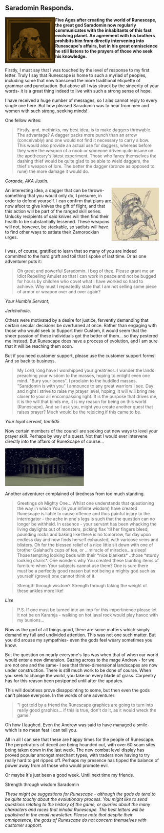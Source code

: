 <h2 class="rsc-centre-text">Saradomin Responds.</h2>

<a href="/images/saradomin.png"><img class="rsc-image" src="/images/saradomin.png" align="left" /></a>
**Five Ages after creating the world of Runescape, the great god Saradomin now regularly communicates with the inhabitants of this fast evolving planet. An agreement with his brothers prohibits him from directly intervening into Runescape's affairs, but in his great omniscience he still listens to the prayers of those who seek his knowledge.**

<div style="clear:both"></div>

Firstly, I must say that I was touched by the level of response to my first letter. Truly I say that Runescape is home to such a myriad of peoples, including some that now transcend the more traditional etiquette of grammar and punctuation. But above all I was struck by the sincerity of your words- it is a great thing indeed to live with such a strong sense of hope.

I have received a huge number of messages, so I alas cannot reply to every single one here. But how pleased Saradomin was to hear from men and women with such strong, seeking minds!

One fellow writes:

> Firstly, and, methinks, my best idea, is to make daggers throwable. The advantage? A dagger packs more punch than an arrow (conceivably) and one would not find it necessary to carry a bow. This would also provide an actual use for daggers, whereas before they were the weapon of a noob or someone driven quite insane on the apothecary's latest experiment. Those who fancy themselves the dashing thief would be quite glad to be able to wield daggers, the thief's weapon of lore. The better the dagger (bronze as opposed to rune) the more damage it would do.

*Corande, AKA Justin.*

<a href="/images/dwarf.jpg"><img class="rsc-image" src="/images/dwarf.jpg" align="right" /></a>
An interesting idea, a dagger that can be thrown- something that you would only do, I presume, in order to defend yourself. I can confirm that plans are now afoot to give knives the gift of flight, and that this action will be part of the ranged skill series. Unlucky recipients of said knives will then find their health to be substantially lessened. These weapons will not, however, be stackable, so sadists will have to find other ways to satiate their Zamorockian urges.

<div style="clear:both"></div>

I was, of course, gratified to learn that so many of you are indeed committed to the hard graft and toil that I spoke of last time. Or as one adventurer puts it:

<blockquote class="rsc-centre-text">Oh great and powerful Saradomin. I beg of thee. Please grant me an Idiot Repelling Amulet so that I can work in peace and not be bugged for hours by children who covet what I have worked so hard to achieve. Why must I repeatedly state that I am not selling some piece of armor or weapon over and over again?</blockquote>

*Your Humble Servant,*

*Jerichoholic.*

Others were motivated by a desire for justice, fervently demanding that certain secular decisions be overturned at once. Rather than engaging with those who would seek to Support their Custom, it would seem that the sheer passion of these individuals got the better of them... so they pestered me instead. But Runescape does have a process of evolution, and I am sure that it will be reaching them soon.

But if you need customer support, please use the customer support forms! And so back to business.

<blockquote class="rsc-centre-text">My Lord, long have I worshipped your greatness. I wander the lands preaching your wisdom to the masses, hoping to enlight even one mind. "Bury your bones", I proclaim to the huddled masses. "Saradomin is with you" I announce to any great warriors I see. Day and night I strive to raise my prayer level, hoping, it will will bring me closer to your all encompassing light. It is the purpose that drives me, it is the will that binds me, it is my reason for being on this world (Runescape). And so I ask you, might you create another quest that raises prayer? Much would be the rejoicing if this came to be.</blockquote>

*Your loyal servant, tom505*

<p class="rsc-centre-text">Now certain members of the council are seeking out new ways to level your prayer skill. Perhaps by way of a quest. Not that I would ever intervene directly into the affairs of RuneScape of course...</p>

<p class="rsc-centre-text"><a class="rsc-image" href="/images/temple.jpg"><img src="/images/temple.jpg" /></a></p>

Another adventurer complained of tiredness from too much standing.

> Greetings oh Mighty One... Whilst one understands that questioning the way in which You (in your infinite wisdom) have created Runescape is liable to cause offence and thus painful injury to the interrogator - the ache in one's legs is such that the question can no longer be withheld. In essence - your servant has been whacking the living daylights out of monsters, picking flax 'til her fingers bleed, pounding rocks and baking like there is no tomorrow, for day upon endless day and now finds herself exhausted, with varicose veins and blisters. Oh for the blessed relief of a nice little sit down with one of brother Galahad's cups of tea, or ...miracle of miracles...a sleep! Those tempting looking beds with their \*nice blankets\* ..those \*sturdy looking chairs\*. One wonders why You created these taunting items of furniture when Your subjects cannot use them? One is sure there must be a perfectly good reason but not being a mighty god such as yourself (grovel) one cannot think of it.

> Strength through wisdom? Strength through taking the weight of these ankles more like!

<em class="rsc-centre-text">Lise</em>

> P.S. If one must be turned into an imp for this impertinence please let it not be on Karamja - walking on hot laval rock would play havoc with my bunions...

Now as the god of all things good, there are some matters which simply demand my full and undivided attention. This was not one such matter. But you did arouse my sympathies- even the gods feel weary sometimes you know.

But the question on nearly everyone's lips was when that of when our world would enter a new dimension. Gazing across to the mage Andrew - for we are not one and the same- I see that three-dimensional landscapes are now under construction. There is still much work to be done of course. When you seek to change the world, you take on every blade of grass. Carpentry has for this reason been postponed until after the updates.

This will doubtless prove disappointing to some, but then even the gods can't please everyone. In the words of one adventurer:

> "I got told by a friend the Runescape graphics are going to turn into really good graphics... if this is true, don't do it, as it would wreck the game."

Oh how I laughed. Even the Andrew was said to have managed a smile- which is no mean feat I can tell you.

All in all I can see that these are happy times for the people of Runescape. The perpetrators of deceit are being hounded out, with over 60 scam sites being taken down in the last week. The new combat level display has proved popular amongst merchant types, with traders now having to try really hard to get ripped off. Perhaps my presence has tipped the balance of power away from all those who would promote evil.

Or maybe it's just been a good week. Until next time my friends.

Strength through wisdom
Saradomin

*These might be suggestions for Runescape - although the gods do tend to be quite touchy about the evolutionary process. You might like to send questions relating to the history of the game, or queries about the many characters and races that inhabit Runescape. The best letters will be published in the email newsletter. Please note that despite their omnipotence, the gods of Runescape do not concern themselves with customer support.*
